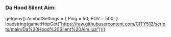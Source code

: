 ### Da Hood Silent Aim:

getgenv().AimbotSettings = {
    Ping = 50;
    FOV = 500;
}
loadstring(game:HttpGet("https://raw.githubusercontent.com/CITY512/scripts/main/Da%20Hood%20Silent%20Aim.lua"))()
